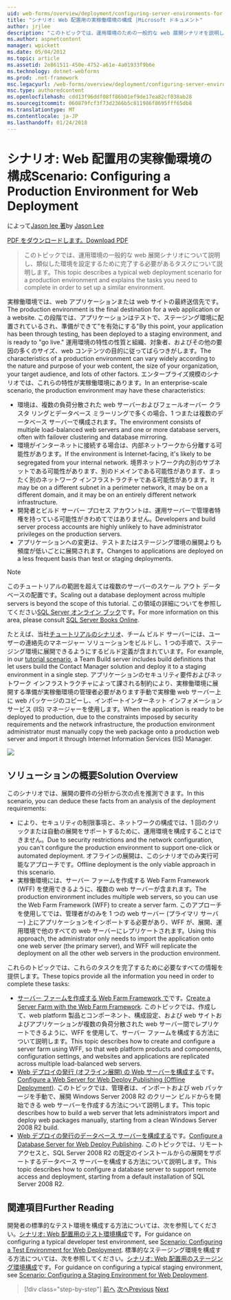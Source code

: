 ```yaml
---
uid: web-forms/overview/deployment/configuring-server-environments-for-web-deployment/scenario-configuring-a-production-environment-for-web-deployment
title: "シナリオ: Web 配置用の実稼働環境の構成 |Microsoft ドキュメント"
author: jrjlee
description: "このトピックでは、運用環境のための一般的な web 展開シナリオを説明し、同様を設定するために完了する必要があるタスクについて説明しています."
ms.author: aspnetcontent
manager: wpickett
ms.date: 05/04/2012
ms.topic: article
ms.assetid: 2e861511-450e-4752-a61e-4a01933f9b6e
ms.technology: dotnet-webforms
ms.prod: .net-framework
msc.legacyurl: /web-forms/overview/deployment/configuring-server-environments-for-web-deployment/scenario-configuring-a-production-environment-for-web-deployment
msc.type: authoredcontent
ms.openlocfilehash: cdd13f96ddf08ff86b01ef9de17ea82cf038ab28
ms.sourcegitcommit: 060879fcf3f73d2366b5c811986f8695fff65db8
ms.translationtype: MT
ms.contentlocale: ja-JP
ms.lasthandoff: 01/24/2018
---
```

<a name="scenario-configuring-a-production-environment-for-web-deployment"></a><span data-ttu-id="d840b-103">シナリオ: Web 配置用の実稼働環境の構成</span><span class="sxs-lookup"><span data-stu-id="d840b-103">Scenario: Configuring a Production Environment for Web Deployment</span></span>
====================
<span data-ttu-id="d840b-104">によって[Jason lee 著](https://github.com/jrjlee)</span><span class="sxs-lookup"><span data-stu-id="d840b-104">by [Jason Lee](https://github.com/jrjlee)</span></span>

[<span data-ttu-id="d840b-105">PDF をダウンロードします。</span><span class="sxs-lookup"><span data-stu-id="d840b-105">Download PDF</span></span>](https://msdnshared.blob.core.windows.net/media/MSDNBlogsFS/prod.evol.blogs.msdn.com/CommunityServer.Blogs.Components.WeblogFiles/00/00/00/63/56/8130.DeployingWebAppsInEnterpriseScenarios.pdf)

> <span data-ttu-id="d840b-106">このトピックでは、運用環境の一般的な web 展開シナリオについて説明し、類似した環境を設定するために完了する必要があるタスクについて説明します。</span><span class="sxs-lookup"><span data-stu-id="d840b-106">This topic describes a typical web deployment scenario for a production environment and explains the tasks you need to complete in order to set up a similar environment.</span></span>


<span data-ttu-id="d840b-107">実稼働環境では、web アプリケーションまたは web サイトの最終送信先です。</span><span class="sxs-lookup"><span data-stu-id="d840b-107">The production environment is the final destination for a web application or a website.</span></span> <span data-ttu-id="d840b-108">この段階では、アプリケーションはテストで、ステージング環境に配置されているされ、準備ができて"を有効にする"</span><span class="sxs-lookup"><span data-stu-id="d840b-108">By this point, your application has been through testing, has been deployed to a staging environment, and is ready to "go live."</span></span> <span data-ttu-id="d840b-109">運用環境の特性の性質と組織、対象者、およびその他の要因の多くのサイズ、web コンテンツの目的に従ってばらつきがします。</span><span class="sxs-lookup"><span data-stu-id="d840b-109">The characteristics of a production environment can vary widely according to the nature and purpose of your web content, the size of your organization, your target audience, and lots of other factors.</span></span> <span data-ttu-id="d840b-110">エンタープライズ規模のシナリオでは、これらの特性が実稼働環境にあります。</span><span class="sxs-lookup"><span data-stu-id="d840b-110">In an enterprise-scale scenario, the production environment may have these characteristics:</span></span>

- <span data-ttu-id="d840b-111">環境は、複数の負荷分散された web サーバーおよびフェールオーバー クラスタ リングとデータベース ミラーリングで多くの場合、1 つまたは複数のデータベース サーバーで構成されます。</span><span class="sxs-lookup"><span data-stu-id="d840b-111">The environment consists of multiple load-balanced web servers and one or more database servers, often with failover clustering and database mirroring.</span></span>
- <span data-ttu-id="d840b-112">環境がインターネットに接続する場合は、内部ネットワークから分離する可能性があります。</span><span class="sxs-lookup"><span data-stu-id="d840b-112">If the environment is Internet-facing, it's likely to be segregated from your internal network.</span></span> <span data-ttu-id="d840b-113">境界ネットワーク内の別のサブネットである可能性があります、別のドメインである可能性があります、まったく別のネットワーク インフラストラクチャである可能性があります。</span><span class="sxs-lookup"><span data-stu-id="d840b-113">It may be on a different subnet in a perimeter network, it may be on a different domain, and it may be on an entirely different network infrastructure.</span></span>
- <span data-ttu-id="d840b-114">開発者とビルド サーバー プロセス アカウントは、運用サーバーで管理者特権を持っている可能性がきわめてではありません。</span><span class="sxs-lookup"><span data-stu-id="d840b-114">Developers and build server process accounts are highly unlikely to have administrator privileges on the production servers.</span></span>
- <span data-ttu-id="d840b-115">アプリケーションへの変更は、テストまたはステージング環境の展開よりも頻度が低いごとに展開されます。</span><span class="sxs-lookup"><span data-stu-id="d840b-115">Changes to applications are deployed on a less frequent basis than test or staging deployments.</span></span>

> [!NOTE]
> <span data-ttu-id="d840b-116">このチュートリアルの範囲を超えては複数のサーバーのスケール アウト データベースの配置です。</span><span class="sxs-lookup"><span data-stu-id="d840b-116">Scaling out a database deployment across multiple servers is beyond the scope of this tutorial.</span></span> <span data-ttu-id="d840b-117">この領域の詳細についてを参照してください[SQL Server オンライン ブック](https://technet.microsoft.com/library/ms130214.aspx)です。</span><span class="sxs-lookup"><span data-stu-id="d840b-117">For more information on this area, please consult [SQL Server Books Online](https://technet.microsoft.com/library/ms130214.aspx).</span></span>


<span data-ttu-id="d840b-118">たとえば、当社[チュートリアルのシナリオ](../deploying-web-applications-in-enterprise-scenarios/enterprise-web-deployment-scenario-overview.md)、チーム ビルド サーバーには、ユーザーの連絡先のマネージャー ソリューションをビルドし、1 つの手順で、ステージング環境に展開できるようにするビルド定義が含まれています。</span><span class="sxs-lookup"><span data-stu-id="d840b-118">For example, in our [tutorial scenario](../deploying-web-applications-in-enterprise-scenarios/enterprise-web-deployment-scenario-overview.md), a Team Build server includes build definitions that let users build the Contact Manager solution and deploy it to a staging environment in a single step.</span></span> <span data-ttu-id="d840b-119">アプリケーションのセキュリティ要件およびネットワーク インフラストラクチャによって課される制約により、実稼働環境に展開する準備が実稼働環境の管理者必要があります手動で実稼働 web サーバー上に web パッケージのコピーし、インポートインターネット インフォメーション サービス (IIS) マネージャーを使用します。</span><span class="sxs-lookup"><span data-stu-id="d840b-119">When the application is ready to be deployed to production, due to the constraints imposed by security requirements and the network infrastructure, the production environment administrator must manually copy the web package onto a production web server and import it through Internet Information Services (IIS) Manager.</span></span>

![](scenario-configuring-a-production-environment-for-web-deployment/_static/image1.png)

## <a name="solution-overview"></a><span data-ttu-id="d840b-120">ソリューションの概要</span><span class="sxs-lookup"><span data-stu-id="d840b-120">Solution Overview</span></span>

<span data-ttu-id="d840b-121">このシナリオでは、展開の要件の分析から次の点を推測できます。</span><span class="sxs-lookup"><span data-stu-id="d840b-121">In this scenario, you can deduce these facts from an analysis of the deployment requirements:</span></span>

- <span data-ttu-id="d840b-122">により、セキュリティの制限事項と、ネットワークの構成では、1 回のクリックまたは自動の展開をサポートするために、運用環境を構成することはできません。</span><span class="sxs-lookup"><span data-stu-id="d840b-122">Due to security restrictions and the network configuration, you can't configure the production environment to support one-click or automated deployment.</span></span> <span data-ttu-id="d840b-123">オフラインの展開は、このシナリオでのみ実行可能なアプローチです。</span><span class="sxs-lookup"><span data-stu-id="d840b-123">Offline deployment is the only viable approach in this scenario.</span></span>
- <span data-ttu-id="d840b-124">実稼働環境には、サーバー ファームを作成する Web Farm Framework (WFF) を使用できるように、複数の web サーバーが含まれます。</span><span class="sxs-lookup"><span data-stu-id="d840b-124">The production environment includes multiple web servers, so you can use the Web Farm Framework (WFF) to create a server farm.</span></span> <span data-ttu-id="d840b-125">このアプローチを使用してでは、管理者がのみを 1 つの web サーバー (プライマリ サーバー) 上にアプリケーションをインポートする必要があり、WFF が、展開、運用環境で他のすべての web サーバーにレプリケートされます。</span><span class="sxs-lookup"><span data-stu-id="d840b-125">Using this approach, the administrator only needs to import the application onto one web server (the primary server), and WFF will replicate the deployment on all the other web servers in the production environment.</span></span>

<span data-ttu-id="d840b-126">これらのトピックでは、これらのタスクを完了するために必要なすべての情報を提供します。</span><span class="sxs-lookup"><span data-stu-id="d840b-126">These topics provide all the information you need in order to complete these tasks:</span></span>

- <span data-ttu-id="d840b-127">[サーバー ファームを作成する Web Farm Framework で](configuring-a-database-server-for-web-deploy-publishing.md)です。</span><span class="sxs-lookup"><span data-stu-id="d840b-127">[Create a Server Farm with the Web Farm Framework](configuring-a-database-server-for-web-deploy-publishing.md).</span></span> <span data-ttu-id="d840b-128">このトピックでは、作成して、web platform 製品とコンポーネント、構成設定、および web サイトおよびアプリケーションが複数の負荷分散された web サーバー間でレプリケートできるように、WFF を使用して、サーバー ファームを構成する方法について説明します。</span><span class="sxs-lookup"><span data-stu-id="d840b-128">This topic describes how to create and configure a server farm using WFF, so that web platform products and components, configuration settings, and websites and applications are replicated across multiple load-balanced web servers.</span></span>
- <span data-ttu-id="d840b-129">[Web デプロイの発行 (オフライン展開) の Web サーバーを構成する](configuring-a-web-server-for-web-deploy-publishing-offline-deployment.md)です。</span><span class="sxs-lookup"><span data-stu-id="d840b-129">[Configure a Web Server for Web Deploy Publishing (Offline Deployment)](configuring-a-web-server-for-web-deploy-publishing-offline-deployment.md).</span></span> <span data-ttu-id="d840b-130">このトピックでは、管理者は、インポートおよび web パッケージを手動で、展開 Windows Server 2008 R2 のクリーン ビルドからを開始できる web サーバーを作成する方法について説明します。</span><span class="sxs-lookup"><span data-stu-id="d840b-130">This topic describes how to build a web server that lets administrators import and deploy web packages manually, starting from a clean Windows Server 2008 R2 build.</span></span>
- <span data-ttu-id="d840b-131">[Web デプロイの発行のデータベース サーバーを構成する](configuring-a-database-server-for-web-deploy-publishing.md)です。</span><span class="sxs-lookup"><span data-stu-id="d840b-131">[Configure a Database Server for Web Deploy Publishing](configuring-a-database-server-for-web-deploy-publishing.md).</span></span> <span data-ttu-id="d840b-132">このトピックでは、リモート アクセスと、SQL Server 2008 R2 の既定のインストールからの展開をサポートするデータベース サーバーを構成する方法について説明します。</span><span class="sxs-lookup"><span data-stu-id="d840b-132">This topic describes how to configure a database server to support remote access and deployment, starting from a default installation of SQL Server 2008 R2.</span></span>

## <a name="further-reading"></a><span data-ttu-id="d840b-133">関連項目</span><span class="sxs-lookup"><span data-stu-id="d840b-133">Further Reading</span></span>

<span data-ttu-id="d840b-134">開発者の標準的なテスト環境を構成する方法については、次を参照してください。[シナリオ: Web 配置用のテスト環境構成](scenario-configuring-a-test-environment-for-web-deployment.md)です。</span><span class="sxs-lookup"><span data-stu-id="d840b-134">For guidance on configuring a typical developer test environment, see [Scenario: Configuring a Test Environment for Web Deployment](scenario-configuring-a-test-environment-for-web-deployment.md).</span></span> <span data-ttu-id="d840b-135">標準的なステージング環境を構成する方法については、次を参照してください。[シナリオ: Web 配置用のステージング環境構成](scenario-configuring-a-staging-environment-for-web-deployment.md)です。</span><span class="sxs-lookup"><span data-stu-id="d840b-135">For guidance on configuring a typical staging environment, see [Scenario: Configuring a Staging Environment for Web Deployment](scenario-configuring-a-staging-environment-for-web-deployment.md).</span></span>

>[!div class="step-by-step"]
<span data-ttu-id="d840b-136">[前へ](scenario-configuring-a-staging-environment-for-web-deployment.md)
[次へ](configuring-a-web-server-for-web-deploy-publishing-remote-agent.md)</span><span class="sxs-lookup"><span data-stu-id="d840b-136">[Previous](scenario-configuring-a-staging-environment-for-web-deployment.md)
[Next](configuring-a-web-server-for-web-deploy-publishing-remote-agent.md)</span></span>
